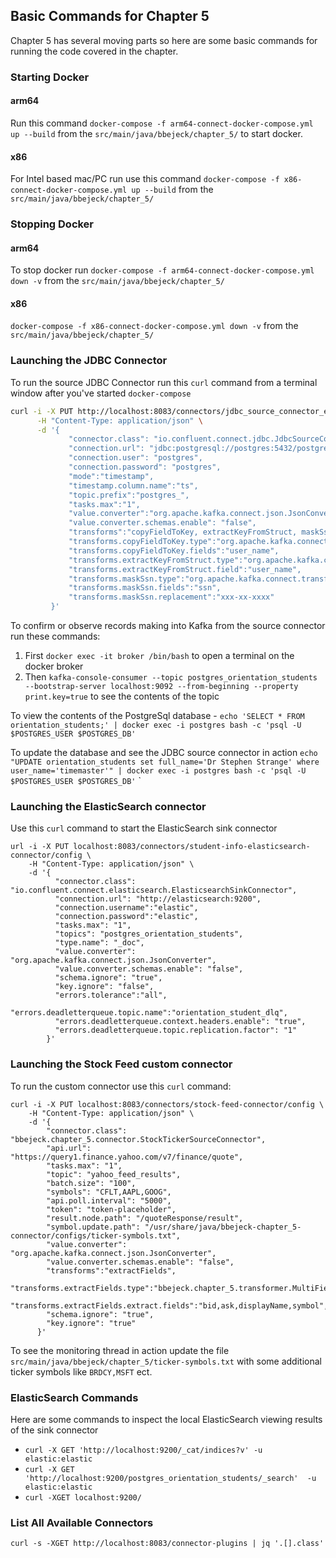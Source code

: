## Basic Commands for Chapter 5
 
Chapter 5 has several moving parts so here are some basic commands for running the code covered in the chapter.

### Starting Docker 

#### arm64
Run this command `docker-compose -f arm64-connect-docker-compose.yml up --build` from the `src/main/java/bbejeck/chapter_5/`  to start docker.  

#### x86
For Intel based mac/PC run use this command `docker-compose -f x86-connect-docker-compose.yml up --build` from the `src/main/java/bbejeck/chapter_5/`

### Stopping Docker

#### arm64
To stop docker run `docker-compose -f arm64-connect-docker-compose.yml down -v` from the `src/main/java/bbejeck/chapter_5/`

#### x86
`docker-compose -f x86-connect-docker-compose.yml down -v` from the `src/main/java/bbejeck/chapter_5/`

### Launching the JDBC Connector
To run the source JDBC Connector run this `curl` command from a terminal window after you've started `docker-compose` 
```bash
curl -i -X PUT http://localhost:8083/connectors/jdbc_source_connector_example/config \
      -H "Content-Type: application/json" \
      -d '{
             "connector.class": "io.confluent.connect.jdbc.JdbcSourceConnector",
             "connection.url": "jdbc:postgresql://postgres:5432/postgres",
             "connection.user": "postgres",
             "connection.password": "postgres",
             "mode":"timestamp",
             "timestamp.column.name":"ts",
             "topic.prefix":"postgres_",
             "tasks.max":"1",
             "value.converter":"org.apache.kafka.connect.json.JsonConverter",
             "value.converter.schemas.enable": "false",
             "transforms":"copyFieldToKey, extractKeyFromStruct, maskSsn",
             "transforms.copyFieldToKey.type":"org.apache.kafka.connect.transforms.ValueToKey",
             "transforms.copyFieldToKey.fields":"user_name",
             "transforms.extractKeyFromStruct.type":"org.apache.kafka.connect.transforms.ExtractField$Key",
             "transforms.extractKeyFromStruct.field":"user_name",
             "transforms.maskSsn.type":"org.apache.kafka.connect.transforms.MaskField$Value",
             "transforms.maskSsn.fields":"ssn",
             "transforms.maskSsn.replacement":"xxx-xx-xxxx"
         }'
```

To confirm or observe records making into Kafka from the source connector run these commands:
1. First `docker exec -it broker /bin/bash` to open a terminal on the docker broker
2. Then `kafka-console-consumer --topic postgres_orientation_students --bootstrap-server localhost:9092 --from-beginning --property print.key=true` to see the contents of the topic

To view the contents of the PostgreSql database - `echo 'SELECT * FROM orientation_students;' | docker exec -i postgres bash -c 'psql -U $POSTGRES_USER $POSTGRES_DB'`

To update the database and see the JDBC source connector in action `echo "UPDATE orientation_students set full_name='Dr Stephen Strange' where user_name='timemaster'" | docker exec -i postgres bash -c 'psql -U $POSTGRES_USER $POSTGRES_DB'`
`

### Launching the ElasticSearch connector
Use this `curl` command to start the ElasticSearch sink connector
```shell
url -i -X PUT localhost:8083/connectors/student-info-elasticsearch-connector/config \
    -H "Content-Type: application/json" \
	-d '{
	      "connector.class": "io.confluent.connect.elasticsearch.ElasticsearchSinkConnector",
		  "connection.url": "http://elasticsearch:9200",
		  "connection.username":"elastic",
		  "connection.password":"elastic",
		  "tasks.max": "1",
		  "topics": "postgres_orientation_students",
		  "type.name": "_doc",
		  "value.converter": "org.apache.kafka.connect.json.JsonConverter",
		  "value.converter.schemas.enable": "false",
		  "schema.ignore": "true",
		  "key.ignore": "false",
		  "errors.tolerance":"all",
		  "errors.deadletterqueue.topic.name":"orientation_student_dlq",
		  "errors.deadletterqueue.context.headers.enable": "true",
		  "errors.deadletterqueue.topic.replication.factor": "1"
	    }'
```

### Launching the Stock Feed custom connector
To run the custom connector use this `curl` command:
```shell
curl -i -X PUT localhost:8083/connectors/stock-feed-connector/config \
    -H "Content-Type: application/json" \
	-d '{
	    "connector.class": "bbejeck.chapter_5.connector.StockTickerSourceConnector",
		"api.url": "https://query1.finance.yahoo.com/v7/finance/quote",
		"tasks.max": "1",
		"topic": "yahoo_feed_results",
        "batch.size": "100",
        "symbols": "CFLT,AAPL,GOOG",
        "api.poll.interval": "5000",
        "token": "token-placeholder",
        "result.node.path": "/quoteResponse/result",
        "symbol.update.path": "/usr/share/java/bbejeck-chapter_5-connector/configs/ticker-symbols.txt",
		"value.converter": "org.apache.kafka.connect.json.JsonConverter",
		"value.converter.schemas.enable": "false",
		"transforms":"extractFields",
        "transforms.extractFields.type":"bbejeck.chapter_5.transformer.MultiFieldExtract$Value",
        "transforms.extractFields.extract.fields":"bid,ask,displayName,symbol",
		"schema.ignore": "true",
		"key.ignore": "true"
	  }'
```

To see the monitoring thread in action update the file `src/main/java/bbejeck/chapter_5/ticker-symbols.txt`  with some additional ticker symbols like `BRDCY,MSFT` ect.

### ElasticSearch Commands
Here are some commands to inspect the local ElasticSearch viewing results of the sink connector

- `curl -X GET 'http://localhost:9200/_cat/indices?v' -u elastic:elastic`
- `curl -X GET 'http://localhost:9200/postgres_orientation_students/_search'  -u elastic:elastic`
- `curl -XGET localhost:9200/`

### List All Available Connectors
`curl -s -XGET http://localhost:8083/connector-plugins | jq '.[].class'`


